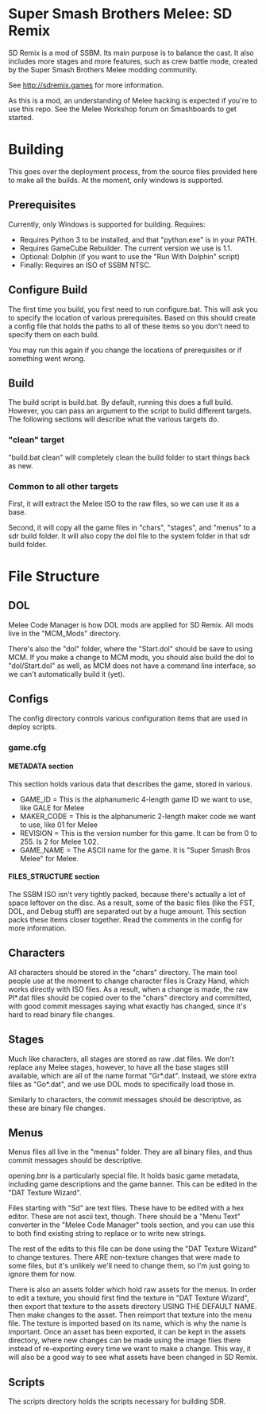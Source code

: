 # Super Smash Brothers Melee: SD Remix
SD Remix is a mod of SSBM. Its main purpose is to balance the cast. It also includes more stages and more features,
such as crew battle mode, created by the Super Smash Brothers Melee modding community.

See http://sdremix.games for more information.

As this is a mod, an understanding of Melee hacking is expected if you're to use this repo. See the Melee Workshop
forum on Smashboards to get started.


# Building
This goes over the deployment process, from the source files provided here to make all the builds. At the moment, only
windows is supported.

## Prerequisites
Currently, only Windows is supported for building.
Requires:
* Requires Python 3 to be installed, and that "python.exe" is in your PATH.
* Requires GameCube Rebuilder. The current version we use is 1.1.
* Optional: Dolphin (if you want to use the "Run With Dolphin" script)
* Finally: Requires an ISO of SSBM NTSC.

## Configure Build
The first time you build, you first need to run configure.bat. This will ask you to specify the location of various
prerequisites. Based on this should create a config file that holds the paths to all of these items so you don't need
to specify them on each build.

You may run this again if you change the locations of prerequisites or if something went wrong.

## Build
The build script is build.bat. By default, running this does a full build. However, you can pass an argument to the
script to build different targets. The following sections will describe what the various targets do.

### "clean" target
"build.bat clean" will completely clean the build folder to start things back as new.

### Common to all other targets
First, it will extract the Melee ISO to the raw files, so we can use it as a base.

Second, it will copy all the game files in "chars", "stages", and "menus" to a sdr build folder. It will also copy the
dol file to the system folder in that sdr build folder.


# File Structure

## DOL 
Melee Code Manager is how DOL mods are applied for SD Remix. All mods live in the "MCM_Mods" directory.

There's also the "dol" folder, where the "Start.dol" should be save to using MCM. If you make a change to MCM mods,
you should also build the dol to "dol/Start.dol" as well, as MCM does not have a command line interface, so we can't
automatically build it (yet).

## Configs
The config directory controls various configuration items that are used in deploy scripts.

### game.cfg

#### METADATA section
This section holds various data that describes the game, stored in various.
* GAME_ID = This is the alphanumeric 4-length game ID we want to use, like GALE for Melee
* MAKER_CODE = This is the alphanumeric 2-length maker code we want to use, like 01 for Melee
* REVISION = This is the version number for this game. It can be from 0 to 255. Is 2 for Melee 1.02.
* GAME_NAME = The ASCII name for the game. It is "Super Smash Bros Melee" for Melee.
#### FILES_STRUCTURE section
The SSBM ISO isn't very tightly packed, because there's actually a lot of space leftover on the disc. As a result,
some of the basic files (like the FST, DOL, and Debug stuff) are separated out by a huge amount. This section packs
these items closer together. Read the comments in the config for more information.

## Characters
All characters should be stored in the "chars" directory. The main tool people use at the moment to change character
files is Crazy Hand, which works directly with ISO files. As a result, when a change is made, the raw Pl*.dat files
should be copied over to the "chars" directory and committed, with good commit messages saying what exactly has changed,
since it's hard to read binary file changes.

## Stages
Much like characters, all stages are stored as raw .dat files. We don't replace any Melee stages, however, to have all
the base stages still available, which are all of the name format "Gr*.dat". Instead, we store extra files as "Go*.dat",
and we use DOL mods to specifically load those in.

Similarly to characters, the commit messages should be descriptive, as these are binary file changes.

## Menus
Menus files all live in the "menus" folder. They are all binary files, and thus commit messages should be descriptive.

opening.bnr is a particularly special file. It holds basic game metadata, including game descriptions and the game
banner. This can be edited in the "DAT Texture Wizard".

Files starting with "Sd" are text files. These have to be edited with a hex editor. These are not ascii text, though.
There should be a "Menu Text" converter in the "Melee Code Manager" tools section, and you can use this to both find
existing string to replace or to write new strings.

The rest of the edits to this file can be done using the "DAT Texture Wizard" to change textures. There ARE non-texture
changes that were made to some files, but it's unlikely we'll need to change them, so I'm just going to ignore them for
now.

There is also an assets folder which hold raw assets for the menus. In order to edit a texture, you should first find
the texture in "DAT Texture Wizard", then export that texture to the assets directory USING THE DEFAULT NAME. Then make
changes to the asset. Then reimport that texture into the menu file. The texture is imported based on its name, which is
why the name is important. Once an asset has been exported, it can be kept in the assets directory, where new changes
can be made using the image files there instead of re-exporting every time we want to make a change. This way, it will
also be a good way to see what assets have been changed in SD Remix.

## Scripts
The scripts directory holds the scripts necessary for building SDR.